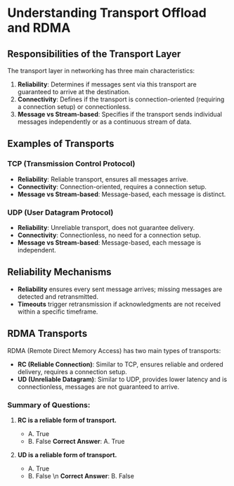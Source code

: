 # Understanding Transport Offload and RDMA

## Responsibilities of the Transport Layer

The transport layer in networking has three main characteristics:
1. **Reliability**: Determines if messages sent via this transport are guaranteed to arrive at the destination.
2. **Connectivity**: Defines if the transport is connection-oriented (requiring a connection setup) or connectionless.
3. **Message vs Stream-based**: Specifies if the transport sends individual messages independently or as a continuous stream of data.

## Examples of Transports

### TCP (Transmission Control Protocol)
- **Reliability**: Reliable transport, ensures all messages arrive.
- **Connectivity**: Connection-oriented, requires a connection setup.
- **Message vs Stream-based**: Message-based, each message is distinct.

### UDP (User Datagram Protocol)
- **Reliability**: Unreliable transport, does not guarantee delivery.
- **Connectivity**: Connectionless, no need for a connection setup.
- **Message vs Stream-based**: Message-based, each message is independent.

## Reliability Mechanisms

- **Reliability** ensures every sent message arrives; missing messages are detected and retransmitted.
- **Timeouts** trigger retransmission if acknowledgments are not received within a specific timeframe.

## RDMA Transports

RDMA (Remote Direct Memory Access) has two main types of transports:
- **RC (Reliable Connection)**: Similar to TCP, ensures reliable and ordered delivery, requires a connection setup.
- **UD (Unreliable Datagram)**: Similar to UDP, provides lower latency and is connectionless, messages are not guaranteed to arrive.

### Summary of Questions:

1. **RC is a reliable form of transport.**
   - A. True
   - B. False
**Correct Answer**: A. True

2. **UD is a reliable form of transport.**
   - A. True
   - B. False \n
**Correct Answer**: B. False
